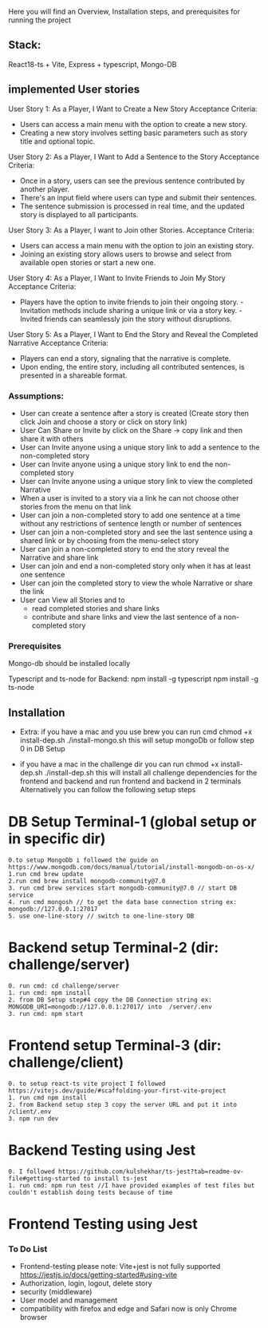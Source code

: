Here you will find an Overview, Installation steps, and prerequisites for running the project

## Stack: 
   React18-ts + Vite, Express + typescript, Mongo-DB

## implemented User stories
User Story 1: 
As a Player, I Want to Create a New Story
Acceptance Criteria:
- Users can access a main menu with the option to create a new story.
- Creating a new story involves setting basic parameters such as story title and optional topic.

User Story 2: 
As a Player, I Want to Add a Sentence to the Story
Acceptance Criteria:
- Once in a story, users can see the previous sentence contributed by another player.
- There's an input field where users can type and submit their sentences.
- The sentence submission is processed in real time, and the updated story is displayed to all participants.

User Story 3: 
As a Player, I want to Join other Stories.
Acceptance Criteria:
- Users can access a main menu with the option to join an existing story.
- Joining an existing story allows users to browse and select from available open stories or start a new one.

User Story 4: 
As a Player, I Want to Invite Friends to Join My Story Acceptance Criteria:
- Players have the option to invite friends to join their ongoing story. - Invitation methods include sharing a unique link or via a story key. - Invited friends can seamlessly join the story without disruptions.

User Story 5: 
As a Player, I Want to End the Story and Reveal the Completed Narrative
Acceptance Criteria:
- Players can end a story, signaling that the narrative is complete.
- Upon ending, the entire story, including all contributed sentences, is presented in a shareable format.

### Assumptions: 
 - User can create a sentence after a story is created (Create story then click Join and choose a story or click on story link)
 - User Can Share or Invite by click on the Share -> copy link and then share it with others
 - User can Invite anyone using a unique story link to add a sentence to the non-completed story
 - User can Invite anyone using a unique story link to end the non-completed story
 - User can Invite anyone using a unique story link to view the completed Narrative
 - When a user is invited to a story via a link he can not choose other stories from the menu on that link
 - User can join a non-completed story to add one sentence at a time without any restrictions of sentence length or number of sentences
 - User can join a non-completed story and see the last sentence using a shared link or by choosing from the menu-select story
 - User can join a non-completed story to end the story reveal the Narrative and share link
 - User can join and end a non-completed story only when it has at least one sentence
 - User can join the completed story to view the whole Narrative or share the link
 - User can View all Stories and to
   - read completed stories and share links
   - contribute and share links and view the last sentence of a non-completed story

### Prerequisites
Mongo-db should be installed locally

Typescript and ts-node for Backend:
    npm install -g typescript
    npm install -g ts-node

## Installation

- Extra: if you have a mac and you use brew you can run cmd 
   chmod +x install-dep.sh
   ./install-mongo.sh
  this will setup mongoDb or follow step 0 in DB Setup

- if you have a mac in the challenge dir you can run
   chmod +x install-dep.sh
  ./install-dep.sh
this will install all challenge dependencies for the frontend and backend and run frontend and backend in 2 terminals
Alternatively you can follow the following setup steps 

DB Setup Terminal-1 (global setup or in specific dir)
========
    0.to setup MongoDb i followed the guide on https://www.mongodb.com/docs/manual/tutorial/install-mongodb-on-os-x/ 
    1.run cmd brew update
    2.run cmd brew install mongodb-community@7.0
    3. run cmd brew services start mongodb-community@7.0 // start DB service
    4. run cmd mongosh // to get the data base connection string ex: mongodb://127.0.0.1:27017
    5. use one-line-story // switch to one-line-story DB


Backend setup Terminal-2 (dir: challenge/server)
============= 
    0. run cmd: cd challenge/server
    1. run cmd: npm install
    2. from DB Setup step#4 copy the DB Connection string ex: MONGODB_URI=mongodb://127.0.0.1:27017/ into  /server/.env
    3. run cmd: npm start

Frontend setup Terminal-3 (dir: challenge/client)
=============
    0. to setup react-ts vite project I followed https://vitejs.dev/guide/#scaffolding-your-first-vite-project
    1. run cmd npm install
    2. from Backend setup step 3 copy the server URL and put it into /client/.env
    3. npm run dev

Backend Testing using Jest
============
    0. I followed https://github.com/kulshekhar/ts-jest?tab=readme-ov-file#getting-started to install ts-jest
    1. run cmd: npm run test //I have provided examples of test files but couldn't establish doing tests because of time

Frontend Testing using Jest
============
### To Do List
- Frontend-testing please note: Vite+jest is not fully supported https://jestjs.io/docs/getting-started#using-vite
- Authorization, login, logout, delete story
- security (middleware)
- User model and management
- compatibility with firefox and edge and Safari now is only Chrome browser
